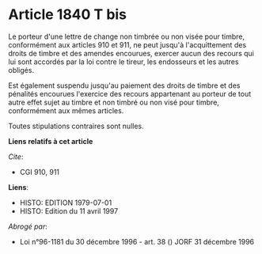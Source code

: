 # Article 1840 T bis

Le porteur d'une lettre de change non timbrée ou non visée pour timbre, conformément aux articles 910 et 911, ne peut jusqu'à
l'acquittement des droits de timbre et des amendes encourues, exercer aucun des recours qui lui sont accordés par la loi
contre le tireur, les endosseurs et les autres obligés.

Est également suspendu jusqu'au paiement des droits de timbre et des pénalités encourues l'exercice des recours appartenant
au porteur de tout autre effet sujet au timbre et non timbré ou non visé pour timbre, conformément aux mêmes articles.

Toutes stipulations contraires sont nulles.

**Liens relatifs à cet article**

_Cite_:

  - CGI 910, 911

**Liens**:

  - HISTO: EDITION 1979-07-01
  - HISTO: Edition du 11 avril 1997

_Abrogé par_:

  - Loi n°96-1181 du 30 décembre 1996 - art. 38 () JORF 31 décembre 1996
